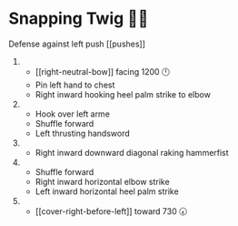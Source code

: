 # Snapping Twig 🔄🌳

Defense against left push
[[pushes]]

1. - [[right-neutral-bow]] facing 1200 🕛
   - Pin left hand to chest
   - Right inward hooking heel palm strike to elbow
2. - Hook over left arme
   - Shuffle forward
   - Left thrusting handsword
3. - Right inward downward diagonal raking hammerfist
4. - Shuffle forward
   - Right inward horizontal elbow strike
   - Left inward horizontal heel palm strike
5. - [[cover-right-before-left]] toward 730 🕢

